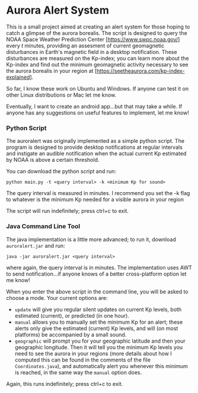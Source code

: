 # Aurora Alert System

This is a small project aimed at creating an alert system for those hoping to catch a glimpse of the aurora borealis. The script is designed to query the NOAA Space Weather Prediction Center [https://www.swpc.noaa.gov/] every *t* minutes, providing an assesment of current geomagnetic disturbances in Earth's magnetic field in a desktop notification. These disturbances are measured on the Kp-index; you can learn more about the Kp-index and find out the minimum geomagnetic activity necessary to see the aurora borealis in your region at [https://seetheaurora.com/kp-index-explained]. 

So far, I know these work on Ubuntu and Windows. If anyone can test it on other Linux distributions or Mac let me know.

Eventually, I want to create an android app...but that may take a while. If anyone has any suggestions on useful features to implement, let me know!


### Python Script

The auroralert was originally implemented as a simple python script. The program is designed to provide desktop notifications at regular intervals and instigate an audible notification when the actual current Kp estimated by NOAA is above a certain threshold.

You can download the python script and run:

`python main.py -t <query interval> -k <minimum Kp for sound>`

The query interval is measured in minutes. I recommend you set the -k flag to whatever is the minimum Kp needed for a visible aurora in your region

The script will run indefinitely; press ctrl+c to exit.


### Java Command Line Tool

The java implementation is a little more advanced; to run it, download `auroralert.jar` and run:

`java -jar auroralert.jar <query interval>`

where again, the query interval is in minutes. The implementation uses AWT to send notification...if anyone knows of a better cross-platform option let me know!

When you enter the above script in the command line, you will be asked to choose a mode. Your current options are:
- `update` will give you regular silent updates on current Kp levels, both estimated (current), or predicted (in one hour).
- `manual` allows you to manually set the minimum Kp for an alert; these alerts only give the estimated (current) Kp levels, and will (on most platforms) be accompanied by a small sound. 
- `geographic` will prompt you for your geographic latitude and then your geographic longitude. Then it will tell you the minimum Kp levels you need to see the aurora in your regions (more details about how I computed this can be found in the comments of the file `Coordinates.java`), and automatically alert you whenever this minimum is reached, in the same way the `manual` option does.

Again, this runs indefinitely; press ctrl+c to exit.


